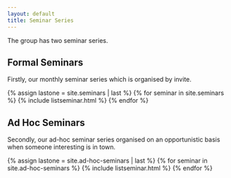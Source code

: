 ```yaml
---
layout: default
title: Seminar Series
---
```


The group has two seminar series.

## Formal Seminars

Firstly, our monthly seminar series which is organised by invite.

{% assign lastone = site.seminars | last %}
{% for seminar in site.seminars %}
{% include listseminar.html %}
{% endfor %}

## Ad Hoc Seminars

Secondly, our ad-hoc seminar series organised on an opportunistic basis when someone interesting is in town.

{% assign lastone = site.ad-hoc-seminars | last %}
{% for seminar in site.ad-hoc-seminars %}
{% include listseminar.html %}
{% endfor %}


